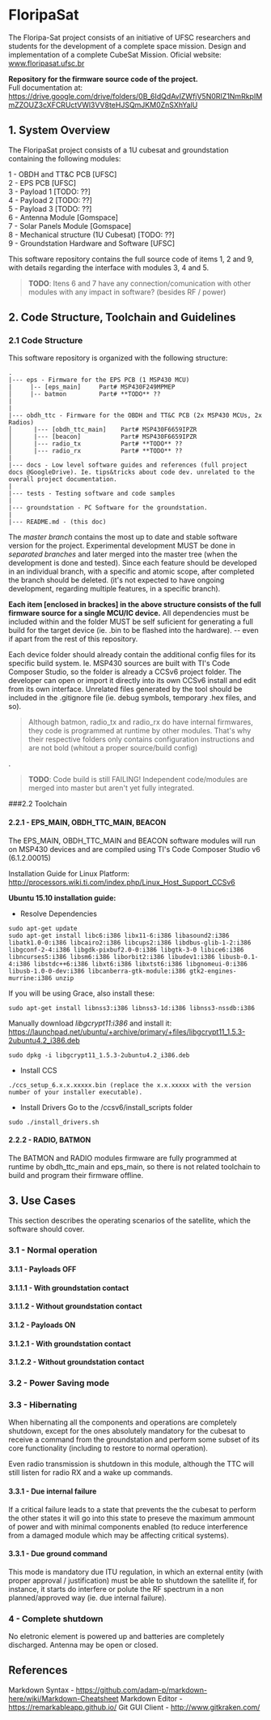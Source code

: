# FloripaSat



The Floripa-Sat project consists of an initiative of UFSC researchers and students for the development of a complete space mission. Design and implementation of a complete CubeSat Mission. Oficial website: www.floripasat.ufsc.br

**Repository for the firmware source code of the project.**  
Full documentation at: https://drive.google.com/drive/folders/0B_6IdQdAvIZWfjV5N0RIZ1NmRkpIMmZZOUZ3cXFCRUctVWl3VV8teHJSQmJKM0ZnSXhYalU


  

 
## 1. System Overview

The FloripaSat project consists of a 1U cubesat and groundstation containing the following modules: 

1 - OBDH and TT&C PCB [UFSC]  
2 - EPS PCB [UFSC]  
3 - Payload 1 [TODO: ??]  
4 - Payload 2 [TODO: ??]  
5 - Payload 3 [TODO: ??]  
6 - Antenna Module [Gomspace]  
7 - Solar Panels Module [Gomspace]  
8 - Mechanical structure (1U Cubesat) [TODO: ??]  
9 - Groundstation Hardware and Software [UFSC]  

This software repository contains the full source code of items 1, 2 and 9, with details regarding the interface with modules 3, 4 and 5.

> **TODO**: Itens 6 and 7 have any connection/comunication with other modules with any impact in software? (besides RF / power)


## 2. Code Structure, Toolchain and Guidelines  
   
### 2.1 Code Structure  

This software repository is organized with the following structure:  

```
.  
|--- eps - Firmware for the EPS PCB (1 MSP430 MCU)  
|     |-- [eps_main]     Part# MSP430F249MPMEP  
│     |-- batmon         Part# **TODO** ??  
|  
|  
|--- obdh_ttc - Firmware for the OBDH and TT&C PCB (2x MSP430 MCUs, 2x Radios)  
│      |--- [obdh_ttc_main]    Part# MSP430F6659IPZR  
│      |--- [beacon]           Part# MSP430F6659IPZR  
│      |--- radio_tx           Part# **TODO** ??  
│      |--- radio_rx           Part# **TODO** ??  
|  
|--- docs - Low level software guides and references (full project docs @GoogleDrive). Ie. tips&tricks about code dev. unrelated to the overall project documentation.   
|  
|--- tests - Testing software and code samples  
|  
|--- groundstation - PC Software for the groundstation.   
|  
|--- README.md - (this doc)   
```


The *master branch* contains the most up to date and stable software version for the project. Experimental development MUST be done in *separated branches* and later merged into the master tree (when the development is done and tested). Since each feature should be developed in an individual branch, with a specific and atomic scope, after completed the branch should be deleted. (it's not expected to have ongoing development, regarding multiple features, in a specific branch). 

**Each item [enclosed in brackes] in the above structure consists of the full firmware source for a single MCU/IC device.** All dependencies must be included within and the folder MUST be self suficient for generating a full build for the target device (ie. .bin to be flashed into the hardware). -- even if apart from the rest of this repository. 

Each device folder should already contain the additional config files for its specific build system. Ie. MSP430 sources are built with TI's Code Composer Studio, so the folder is already a CCSv6 project folder. The developer can open or import it directly into its own CCSv6 install and edit from its own interface. Unrelated files generated by the tool should be included in the .gitignore file (ie. debug symbols, temporary .hex files, and so). 

> Although batmon, radio_tx and radio_rx do have internal firmwares, they code is programmed at runtime by other modules. That's why their respective folders only contains configuration instructions and are not bold (whitout a proper source/build config)


.
> **TODO**: Code build is still FAILING! Independent code/modules are merged into master but aren't yet fully integrated. 


###2.2 Toolchain 

#### 2.2.1 - EPS_MAIN, OBDH_TTC_MAIN, BEACON

The EPS_MAIN, OBDH_TTC_MAIN and BEACON software modules will run on MSP430 devices and are compiled using TI's Code Composer Studio v6 (6.1.2.00015) 

Installation Guide for Linux Platform: http://processors.wiki.ti.com/index.php/Linux_Host_Support_CCSv6

**Ubuntu 15.10 installation guide:**

* Resolve Dependencies

```
sudo apt-get update
sudo apt-get install libc6:i386 libx11-6:i386 libasound2:i386 libatk1.0-0:i386 libcairo2:i386 libcups2:i386 libdbus-glib-1-2:i386 libgconf-2-4:i386 libgdk-pixbuf2.0-0:i386 libgtk-3-0 libice6:i386 libncurses5:i386 libsm6:i386 liborbit2:i386 libudev1:i386 libusb-0.1-4:i386 libstdc++6:i386 libxt6:i386 libxtst6:i386 libgnomeui-0:i386 libusb-1.0-0-dev:i386 libcanberra-gtk-module:i386 gtk2-engines-murrine:i386 unzip
```
If you will be using Grace, also install these:
```
sudo apt-get install libnss3:i386 libnss3-1d:i386 libnss3-nssdb:i386
``` 
Manually download *libgcrypt11:i386* and install it: https://launchpad.net/ubuntu/+archive/primary/+files/libgcrypt11_1.5.3-2ubuntu4.2_i386.deb
```
sudo dpkg -i libgcrypt11_1.5.3-2ubuntu4.2_i386.deb
```
* Install CCS
```
./ccs_setup_6.x.x.xxxxx.bin (replace the x.x.xxxxx with the version number of your installer executable).
```

* Install Drivers
Go to the /ccsv6/install_scripts folder
```
sudo ./install_drivers.sh
```

#### 2.2.2 - RADIO, BATMON

The BATMON and RADIO modules firmware are fully programmed at runtime by obdh_ttc_main and eps_main, so there is not related toolchain to build and program their firmware offline.



## 3. Use Cases

This section describes the operating scenarios of the satellite, which the software should cover. 

### 3.1 - Normal operation

#### 3.1.1 - Payloads OFF
#### 3.1.1.1 - With groundstation contact
#### 3.1.1.2 - Without groundstation contact


#### 3.1.2 - Payloads ON
#### 3.1.2.1 - With groundstation contact
#### 3.1.2.2 - Without groundstation contact




### 3.2 - Power Saving mode


### 3.3 - Hibernating 

When hibernating all the components and operations are completely shutdown, except for the ones absolutely mandatory for the cubesat to receive a command from the groundstation and perform some subset of its core functionality (including to restore to normal operation).

Even radio transmission is shutdown in this module, although the TTC will still listen for radio RX and a wake up commands. 



#### 3.3.1 - Due internal failure

If a critical failure leads to a state that prevents the the cubesat to perform the other states it will go into this state to preseve the maximum ammount of power and with minimal components enabled (to reduce interference from a damaged module which may be affecting critical systems). 

#### 3.3.1 - Due ground command

This mode is mandatory due ITU regulation, in which an external entity (with proper approval / justification) must be able to shutdown the satellite if, for instance, it starts do interfere or polute the RF spectrum in a non planned/approved way (ie. due internal failure). 


### 4 - Complete shutdown
No eletronic element is powered up and batteries are completely discharged. 
Antenna may be open or closed. 





## References

Markdown Syntax - https://github.com/adam-p/markdown-here/wiki/Markdown-Cheatsheet
Markdown Editor - https://remarkableapp.github.io/
Git GUI Client - http://www.gitkraken.com/



